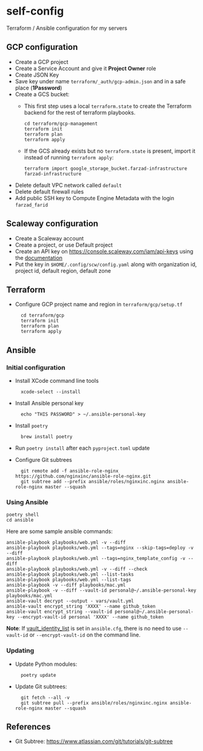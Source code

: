 # self-config

Terraform / Ansible configuration for my servers

## GCP configuration

* Create a GCP project
* Create a Service Account and give it **Project Owner** role
* Create JSON Key
* Save key under name `terraform/_auth/gcp-admin.json` and in a safe place (**1Password**)
* Create a GCS bucket:
  * This first step uses a local `terraform.state` to create the Terraform backend
    for the rest of terraform playbooks.

        cd terraform/gcp-management
        terraform init
        terraform plan
        terraform apply

  * If the GCS already exists but no `terraform.state` is present, import it instead of
    running `terraform apply`:

        terraform import google_storage_bucket.farzad-infrastructure farzad-infrastructure

* Delete default VPC network called `default`
* Delete default firewall rules
* Add public SSH key to Compute Engine Metadata with the login `farzad_farid`

## Scaleway configuration

* Create a Scaleway account
* Create a project, or use Default project
* Create an API key on https://console.scaleway.com/iam/api-keys using the [documentation](https://github.com/scaleway/scaleway-sdk-go/blob/master/scw/README.md#scaleway-config)
* Put the key in `$HOME/.config/scw/config.yaml` along with organization id, project id, default region, default zone

## Terraform

* Configure GCP project name and region in `terraform/gcp/setup.tf`

        cd terraform/gcp
        terraform init
        terraform plan
        terraform apply

## Ansible

### Initial configuration

* Install XCode command line tools
  
        xcode-select --install
  
* Install Ansible personal key

        echo "THIS PASSWORD" > ~/.ansible-personal-key


* Install `poetry`

        brew install poetry

* Run `poetry install` after each `pyproject.toml` update
* Configure Git subtrees

        git remote add -f ansible-role-nginx https://github.com/nginxinc/ansible-role-nginx.git
        git subtree add --prefix ansible/roles/nginxinc.nginx ansible-role-nginx master --squash

### Using Ansible

    poetry shell
    cd ansible

Here are some sample ansible commands:

    ansible-playbook playbooks/web.yml -v --diff
    ansible-playbook playbooks/web.yml --tags=nginx --skip-tags=deploy -v --diff
    ansible-playbook playbooks/web.yml --tags=nginx_template_config -v --diff
    ansible-playbook playbooks/web.yml -v --diff --check
    ansible-playbook playbooks/web.yml --list-tasks
    ansible-playbook playbooks/web.yml --list-tags
    ansible-playbook -v --diff playbooks/mac.yml
    ansible-playbook -v --diff --vault-id personal@~/.ansible-personal-key playbooks/mac.yml
    ansible-vault decrypt --output - vars/vault.yml
    ansible-vault encrypt_string 'XXXX' --name github_token
    ansible-vault encrypt_string --vault-id personal@~/.ansible-personal-key --encrypt-vault-id personal 'XXXX' --name github_token

**Note**: If [vault_identity_list](https://docs.ansible.com/ansible/latest/user_guide/vault.html#setting-a-default-vault-id) 
is set in `ansible.cfg`, there is no need to use `--vault-id` or `--encrypt-vault-id` 
on the command line.

### Updating

* Update Python modules:

        poetry update

* Update Git subtrees:

        git fetch --all -v
        git subtree pull --prefix ansible/roles/nginxinc.nginx ansible-role-nginx master --squash

## References

* Git Subtree: https://www.atlassian.com/git/tutorials/git-subtree
